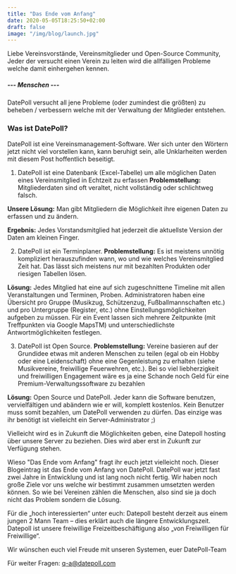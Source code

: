 ```yaml
---
title: "Das Ende vom Anfang"
date: 2020-05-05T18:25:50+02:00
draft: false
image: "/img/blog/launch.jpg"
---
```


Liebe Vereinsvorstände, Vereinsmitglieder und Open-Source Community, Jeder der versucht einen Verein zu leiten wird die allfälligen Probleme welche damit einhergehen kennen.

<!--truncate-->

##### --- Menschen ---

DatePoll versucht all jene Probleme (oder zumindest die größten) zu beheben / verbessern welche mit der Verwaltung der Mitglieder entstehen. 

### Was ist DatePoll?
DatePoll ist eine Vereinsmanagement-Software. Wer sich unter den Wörtern jetzt nicht viel vorstellen kann, kann beruhigt sein, alle Unklarheiten werden mit diesem Post hoffentlich beseitigt.

1) DatePoll ist eine Datenbank (Excel-Tabelle) um alle möglichen Daten eines Vereinsmitglied in Echtzeit zu erfassen
**Problemstellung:** Mitgliederdaten sind oft veraltet, nicht vollständig oder schlichtweg falsch.

**Unsere Lösung:** Man gibt Mitgliedern die Möglichkeit ihre eigenen Daten zu erfassen und zu ändern.

**Ergebnis:** Jedes Vorstandsmitglied hat jederzeit die aktuellste Version der Daten am kleinen Finger.

2) DatePoll ist ein Terminplaner.
**Problemstellung:** Es ist meistens unnötig kompliziert herauszufinden wann, wo und wie welches Vereinsmitglied Zeit hat. Das lässt sich meistens nur mit bezahlten Produkten oder riesigen Tabellen lösen.

**Lösung:** Jedes Mitglied hat eine auf sich zugeschnittene Timeline mit allen Veranstaltungen und Terminen, Proben. Administratoren haben eine Übersicht pro Gruppe (Musikzug, Schützenzug, Fußballmannschaften etc.) und pro Untergruppe (Register, etc.) ohne Einstellungsmöglichkeiten aufgeben zu müssen. Für ein Event lassen sich mehrere Zeitpunkte (mit Treffpunkten via Google MapsTM) und unterschiedlichste Antwortmöglichkeiten festlegen.

3) DatePoll ist Open Source.
**Problemstellung:** Vereine basieren auf der Grundidee etwas mit anderen Menschen zu teilen (egal ob ein Hobby oder eine Leidenschaft) ohne eine Gegenleistung zu erhalten (siehe Musikvereine, freiwillige Feuerwehren, etc.). Bei so viel liebherzigkeit und freiwilligen Engagement wäre es ja eine Schande noch Geld für eine Premium-Verwaltungssoftware zu bezahlen

**Lösung:** Open Source und DatePoll. Jeder kann die Software benutzen, vervielfältigen und abändern wie er will, komplett kostenlos. Kein Benutzer muss somit bezahlen, um DatePoll verwenden zu dürfen. Das einzige was ihr benötigt ist vielleicht ein Server-Administrator ;)

Vielleicht wird es in Zukunft die Möglichkeiten geben, eine Datepoll hosting über unsere Server zu beziehen. Dies wird aber erst in Zukunft zur Verfügung stehen.

Wieso "Das Ende vom Anfang" fragt ihr euch jetzt vielleicht noch. Dieser Blogeintrag ist das Ende vom Anfang von DatePoll. DatePoll war jetzt fast zwei Jahre in Entwicklung und ist lang noch nicht fertig. Wir haben noch große Ziele vor uns welche wir bestimmt zusammen umsetzten werden können. So wie bei Vereinen zählen die Menschen, also sind sie ja doch nicht das Problem sondern die Lösung.

Für die „hoch interessierten“ unter euch: Datepoll besteht derzeit aus einem jungen 2 Mann Team – dies erklärt auch die längere Entwicklungszeit. Datepoll ist unsere freiwillige Freizeitbeschäftigung also „von Freiwilligen für Freiwillige“. 

Wir wünschen euch viel Freude mit unseren Systemen,
euer DatePoll-Team

Für weiter Fragen:
q-a@datepoll.com
